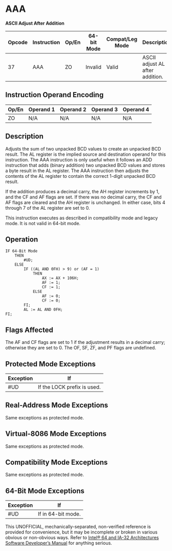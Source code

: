 # AAA

**ASCII Adjust After Addition**

| Opcode | Instruction | Op/En | 64-bit Mode | Compat/Leg Mode | Description                     |
| ------ | ----------- | ----- | ----------- | --------------- | ------------------------------- |
| 37     | AAA         | ZO    | Invalid     | Valid           | ASCII adjust AL after addition. |

## Instruction Operand Encoding

| Op/En | Operand 1 | Operand 2 | Operand 3 | Operand 4 |
| ----- | --------- | --------- | --------- | --------- |
| ZO    | N/A       | N/A       | N/A       | N/A       |

## Description

Adjusts the sum of two unpacked BCD values to create an unpacked BCD result. The AL register is the implied source and destination operand for this instruction. The AAA instruction is only useful when it follows an ADD instruction that adds (binary addition) two unpacked BCD values and stores a byte result in the AL register. The AAA instruction then adjusts the contents of the AL register to contain the correct 1-digit unpacked BCD result.

If the addition produces a decimal carry, the AH register increments by 1, and the CF and AF flags are set. If there was no decimal carry, the CF and AF flags are cleared and the AH register is unchanged. In either case, bits 4 through 7 of the AL register are set to 0.

This instruction executes as described in compatibility mode and legacy mode. It is not valid in 64-bit mode.

## Operation

```
IF 64-Bit Mode
    THEN
        #​​​UD;
    ELSE
        IF ((AL AND 0FH) > 9) or (AF = 1)
            THEN
                AX := AX + 106H;
                AF := 1;
                CF := 1;
            ELSE
                AF := 0;
                CF := 0;
        FI;
        AL := AL AND 0FH;
FI;

```

## Flags Affected

The AF and CF flags are set to 1 if the adjustment results in a decimal carry; otherwise they are set to 0. The OF, SF, ZF, and PF flags are undefined.

## Protected Mode Exceptions

| Exception | If                          |
| --------- | --------------------------- |
| #​​​UD    | If the LOCK prefix is used. |

## Real-Address Mode Exceptions

Same exceptions as protected mode.

## Virtual-8086 Mode Exceptions

Same exceptions as protected mode.

## Compatibility Mode Exceptions

Same exceptions as protected mode.

## 64-Bit Mode Exceptions

| Exception | If                 |
| --------- | ------------------ |
| #​​​UD    | If in 64-bit mode. |

This UNOFFICIAL, mechanically-separated, non-verified reference is provided for convenience, but it may be
incomplete or broken in various obvious or non-obvious
ways. Refer to [Intel® 64 and IA-32 Architectures Software Developer’s Manual](https://software.intel.com/en-us/download/intel-64-and-ia-32-architectures-sdm-combined-volumes-1-2a-2b-2c-2d-3a-3b-3c-3d-and-4) for anything serious.
